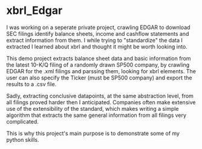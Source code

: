 # xbrl_Edgar

I was working on a seperate private project, crawling EDGAR to download SEC filings identify balance sheets, income and cashflow statements and extract information from them. I while trying to "standardize" the data I extracted I learned about xbrl and thought it might be worth looking into. 

This demo project extracts balance sheet data and basic information from the latest 10-K/Q filing of a randomly drawn SP500 company, by crawling EDGAR for the .xml filings and parssing them, looking for xbrl elements. The user can also specify the Ticker (must be SP500 company) and export the results to a .csv file.

Sadly, extracting conclusive datapoints, at the same abstraction level, from all filings proved harder then I anticipated. Companies often make extensive use of the extensibility of the standard, which makes writing a simple algorithm that extracts  the same general information from all filings very complicated.

This is why this project's main purpose is to demonstrate some of my python skills.

